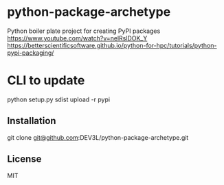 # python-package-archetype

Python boiler plate project for creating PyPI packages
https://www.youtube.com/watch?v=nelRslDOK_Y 
https://betterscientificsoftware.github.io/python-for-hpc/tutorials/python-pypi-packaging/ 

# CLI to update
python setup.py sdist upload -r pypi
## Installation

git clone git@github.com:DEV3L/python-package-archetype.git
## License

MIT
